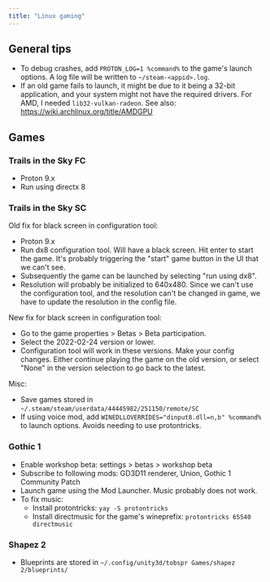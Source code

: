 ```yaml
---
title: "Linux gaming"
---
```


## General tips

- To debug crashes, add `PROTON_LOG=1 %command%` to the game's launch options. A log file will be written to `~/steam-<appid>.log`.
- If an old game fails to launch, it might be due to it being a 32-bit application, and your system might not have the required drivers. For AMD, I needed `lib32-vulkan-radeon`. See also: https://wiki.archlinux.org/title/AMDGPU

## Games

### Trails in the Sky FC

- Proton 9.x
- Run using directx 8

### Trails in the Sky SC

Old fix for black screen in configuration tool:

- Proton 9.x
- Run dx8 configuration tool. Will have a black screen. Hit enter to start the game. It's probably triggering the "start" game button in the UI that we can't see.
- Subsequently the game can be launched by selecting "run using dx8".
- Resolution will probably be initialized to 640x480. Since we can't use the configuration tool, and the resolution can't be changed in game, we have to update the resolution in the config file.

New fix for black screen in configuration tool:

- Go to the game properties > Betas > Beta participation.
- Select the 2022-02-24 version or lower.
- Configuration tool will work in these versions. Make your config changes. Either continue playing the game on the old version, or select "None" in the version selection to go back to the latest.

Misc:

- Save games stored in `~/.steam/steam/userdata/44445982/251150/remote/SC`
- If using voice mod, add `WINEDLLOVERRIDES="dinput8.dll=n,b" %command%` to launch options. Avoids needing to use protontricks.

### Gothic 1

- Enable workshop beta: settings > betas > workshop beta
- Subscribe to following mods: GD3D11 renderer, Union, Gothic 1 Community Patch
- Launch game using the Mod Launcher. Music probably does not work.
- To fix music:
    - Install protontricks: `yay -S protontricks`
    - Install directmusic for the game's wineprefix: `protontricks 65540 directmusic`

### Shapez 2

- Blueprints are stored in `~/.config/unity3d/tobspr Games/shapez 2/blueprints/`
